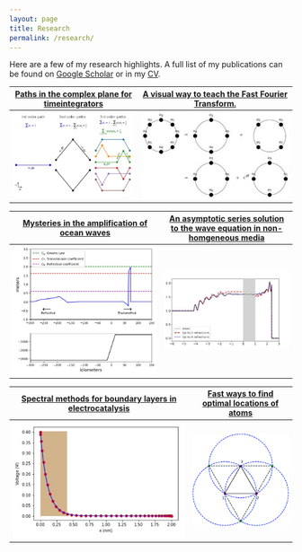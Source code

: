 ```yaml
---
layout: page
title: Research
permalink: /research/
---
```


Here are a few of my research highlights. A full list of my publications can be found on [Google Scholar](https://scholar.google.com/citations?user=-Go8DD4AAAAJ&hl=en) or in my [CV](pdfs/CV_Jithin_Nov2022.pdf).

[Paths in the complex plane for timeintegrators](https://arxiv.org/abs/2110.04402)            |  [A visual way to teach the Fast Fourier Transform.](https://sinews.siam.org/Details-Page/a-visual-way-to-teach-the-fast-fourier-transform)
:-------------------------:|:-------------------------:
![](pp1.jpg)  |  ![](pp4.jpg)

[Mysteries in the amplification of ocean waves](https://arxiv.org/abs/1901.04148)            |  [An asymptotic series solution to the wave equation in non-homgeneous media](https://arxiv.org/abs/1901.04158)
:-------------------------:|:-------------------------:
![](shoal.jpg)  |  ![](pp3.jpg)

[Spectral methods for boundary layers in electrocatalysis]()            |  [Fast ways to find optimal locations of atoms](https://link.springer.com/chapter/10.1007/978-3-030-50426-7_13)
:-------------------------:|:-------------------------:
![](pp2.jpg)  |  ![](pp5.png)

